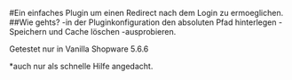 #Ein einfaches Plugin um einen Redirect nach dem Login zu ermoeglichen.
##Wie gehts?
-in der Pluginkonfiguration den absoluten Pfad hinterlegen
-Speichern und Cache löschen
-ausprobieren.

Getestet nur in Vanilla Shopware 5.6.6

*auch nur als schnelle Hilfe angedacht.

